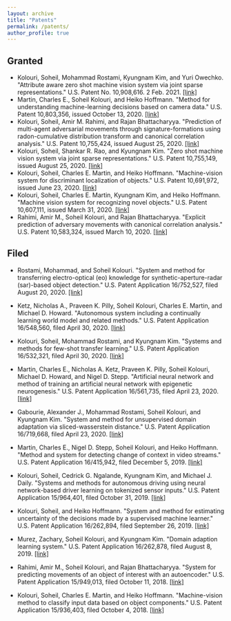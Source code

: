 ```yaml
---
layout: archive
title: "Patents"
permalink: /patents/
author_profile: true
---
```


## Granted

- Kolouri, Soheil, Mohammad Rostami, Kyungnam Kim, and Yuri Owechko. "Attribute aware zero shot machine vision system via joint sparse representations." U.S. Patent No. 10,908,616. 2 Feb. 2021. [[link]](https://patents.google.com/patent/US10908616B2/en)
- Martin, Charles E., Soheil Kolouri, and Heiko Hoffmann. "Method for understanding machine-learning decisions based on camera data." U.S. Patent 10,803,356, issued October 13, 2020. [[link]](https://patents.google.com/patent/US10803356B2/en)
- Kolouri, Soheil, Amir M. Rahimi, and Rajan Bhattacharyya. "Prediction of multi-agent adversarial movements through signature-formations using radon-cumulative distribution transform and canonical correlation analysis." U.S. Patent 10,755,424, issued August 25, 2020. [[link]](https://patents.google.com/patent/US10755424B2/en)
- Kolouri, Soheil, Shankar R. Rao, and Kyungnam Kim. "Zero shot machine vision system via joint sparse representations." U.S. Patent 10,755,149, issued August 25, 2020. [[link]](https://patents.google.com/patent/US10755149B2/en)
- Kolouri, Soheil, Charles E. Martin, and Heiko Hoffmann. "Machine-vision system for discriminant localization of objects." U.S. Patent 10,691,972, issued June 23, 2020. [[link]](https://patents.google.com/patent/US10691972B2/en)
- Kolouri, Soheil, Charles E. Martin, Kyungnam Kim, and Heiko Hoffmann. "Machine vision system for recognizing novel objects." U.S. Patent 10,607,111, issued March 31, 2020. [[link]](https://patents.google.com/patent/US10607111B2/en)
- Rahimi, Amir M., Soheil Kolouri, and Rajan Bhattacharyya. "Explicit prediction of adversary movements with canonical correlation analysis." U.S. Patent 10,583,324, issued March 10, 2020. [[link]](https://patents.google.com/patent/US10583324B2/en)

## Filed

* Rostami, Mohammad, and Soheil Kolouri. "System and method for transferring electro-optical (eo) knowledge for synthetic-aperture-radar (sar)-based object detection." U.S. Patent Application 16/752,527, filed August 20, 2020. [[link]](https://patents.google.com/patent/US20200264300A1/en)

* Ketz, Nicholas A., Praveen K. Pilly, Soheil Kolouri, Charles E. Martin, and Michael D. Howard. "Autonomous system including a continually learning world model and related methods." U.S. Patent Application 16/548,560, filed April 30, 2020. [[link]](https://patents.google.com/patent/US20200134426A1/en)

* Kolouri, Soheil, Mohammad Rostami, and Kyungnam Kim. "Systems and methods for few-shot transfer learning." U.S. Patent Application 16/532,321, filed April 30, 2020. [[link]](https://patents.google.com/patent/US20200130177A1/en)

* Martin, Charles E., Nicholas A. Ketz, Praveen K. Pilly, Soheil Kolouri, Michael D. Howard, and Nigel D. Stepp. "Artificial neural network and method of training an artificial neural network with epigenetic neurogenesis." U.S. Patent Application 16/561,735, filed April 23, 2020. [[link]](https://www.freepatentsonline.com/y2020/0125930.html)

* Gabourie, Alexander J., Mohammad Rostami, Soheil Kolouri, and Kyungnam Kim. "System and method for unsupervised domain adaptation via sliced-wasserstein distance." U.S. Patent Application 16/719,668, filed April 23, 2020. [[link]](https://www.freepatentsonline.com/y2020/0125982.html)

* Martin, Charles E., Nigel D. Stepp, Soheil Kolouri, and Heiko Hoffmann. "Method and system for detecting change of context in video streams." U.S. Patent Application 16/415,942, filed December 5, 2019. [[link]](https://patents.google.com/patent/US20190370598A1/en)

* Kolouri, Soheil, Cedrick G. Ngalande, Kyungnam Kim, and Michael J. Daily. "Systems and methods for autonomous driving using neural network-based driver learning on tokenized sensor inputs." U.S. Patent Application 15/964,401, filed October 31, 2019. [[link]](https://patents.google.com/patent/US20190332109A1/en)

* Kolouri, Soheil, and Heiko Hoffmann. "System and method for estimating uncertainty of the decisions made by a supervised machine learner." U.S. Patent Application 16/262,894, filed September 26, 2019. [[link]](https://patents.google.com/patent/US20190294149A1/en)

* Murez, Zachary, Soheil Kolouri, and Kyungnam Kim. "Domain adaption learning system." U.S. Patent Application 16/262,878, filed August 8, 2019. [[link]](https://patents.google.com/patent/US20190244107A1/en)

* Rahimi, Amir M., Soheil Kolouri, and Rajan Bhattacharyya. "System for predicting movements of an object of interest with an autoencoder." U.S. Patent Application 15/949,013, filed October 11, 2018. [[link]](https://patents.google.com/patent/US20180293736A1/en)

* Kolouri, Soheil, Charles E. Martin, and Heiko Hoffmann. "Machine-vision method to classify input data based on object components." U.S. Patent Application 15/936,403, filed October 4, 2018. [[link]](https://patents.google.com/patent/US20180285699A1/en)

  
